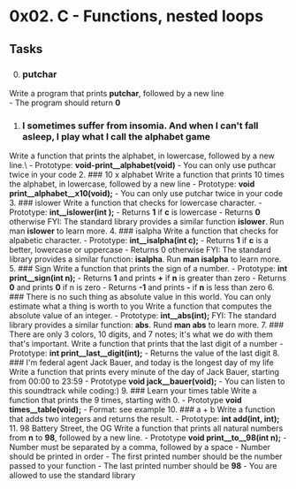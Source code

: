 # 0x02. C - Functions, nested loops 
## Tasks 
0. ### putchar
Write a program that prints **putchar**, followed by a new line\
	- The program should return **0**
1. ### I sometimes suffer from insomia. And when I can't fall asleep, I play what I call the alphabet game
Write a function that prints the alphabet, in lowercase, followed by a new line.\ 
	- Prototype: **void-print__alphabet(void)**
	- You can only use puthcar twice in your code 
2. ### 10 x alphabet 
Write a function that prints 10 times the alphabet, in lowercase, followed by a new line 
	- Prototype: **void print__alphabet__x10(void);**
	- You can only use putchar twice in your code
3. ### islower
Write a function that checks for lowercase character.
	- Prototype: **int__islower(int );**
	- Returns **1** if **c** is lowercase
	- Returns **0** otherwise
FYI: The standard library provides a similar function **islower**. Run man **islower** to learn more. 
4. ### isalpha 
Write a function that checks for alpabetic character. 
	- Prototype: **int__isalpha(int c);**
	- Returns **1** if **c** is a better, lowercase or uppercase
	- Returns 0 otherwise
FYI: The standard library provides a similar function: **isalpha**. Run **man isalpha** to learn more. 
5. ### Sign 
Write a function that prints the sign of a number. 
	- Prototype: **int print__sign(int n);**
	- Returns **1** and prints **+** if **n** is greater than zero
	- Returns **0** and prints **0** if n is zero 
	- Returns **-1** and prints **-** if **n** is less than zero
6. ### There is no such thing as absolute value in this world. You can only estimate what a thing is worth to you
Write a function that computes the absolute value of an integer. 
	- Prototype: **int__abs(int);**
FYI: The standard library provides a similar function: **abs**. Rund **man abs** to learn more.
7. ### There are only 3 colors, 10 digits, and 7 notes; it's what we do with them that's important.
Write a function that prints that the last digit of a number
	- Prototype: **int print__last__digit(int);**
	- Returns the value of the last digit
8. ### I'm federal agent Jack Bauer, and today is the longest day of my life
Write a function that prints every minute of the day of Jack Bauer, starting from 00:00 to 23:59
	- Prototype **void jack__bauer(void);**
	- You can listen to this soundtrack while coding:)
9. ### Learn your times table 
Write a function that prints the 9 times, starting with 0.
	- Prototype **void times__table(void);**
	- Format: see example
10. ### a + b 
Write a function that adds two integers and returns the result.
	- Prototype: **int add(int, int);**
11. 98 Battery Street, the OG 
Write a function that prints all natural numbers from **n** to **98**, followed by a new line.
	- Prototype **void print__to__98(int n);**
	- Number must be separated by a comma, followed by a space
	- Number should be printed in order
	- The first printed number should be the number passed to your function
	- The last printed number should be **98**
	- You are allowed to use the standard library

